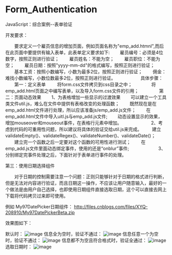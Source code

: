# Form_Authentication
JavaScript：综合案例--表单验证

开发要求：

　　要求定义一个雇员信息的增加页面，例如页面名称为"emp_add.htmnl",而后在此页面中要提供有输入表单，此表单定义要求如下: 
　　雇员编号：必须是4位数字，按照正则进行验证；
　　雇员姓名：不能为空；
　　雇员职位：不能为空；
　　雇员日期：按照"yyyy-mm-dd"的格式编写，按照正则进行验证；
　　基本工资：按照小数编写，小数为最多2位，按照正则进行验证；
　　佣金：难找小数编写，小数位数最多2位，按照正则进行验证。
　　　　　
具体步骤：
　　第一：定义表单 
　　    将form.css文件拷贝到css目录之中；
　　　　将emp_add.html页面之中编写表单，以及导入form.css文件的引用；
　　　　
第二：页面动态效果
　　1、为表格增加一些显示的过渡效果
　　可以建立一个工具类文件util.js，难么在文件中提供有表格改变的处理函数；
　　既然现在是在emp_add.html文件进行处理，所以应该准备js/emp_add.js文件；
　　在emp_add.html文件中导入uitl.js与emp_add.js文件;
　　动态设置显示的效果，增加mouseover和mouseout事件，在表格行元素中增加。
　　　　
　　2、考虑到代码的可重用性问题，所以建议将具体的验证交给util.js来完成。
　　建立validateEmpty()、validateRegex()、validateNumber()、validateDate()；
　　建立完一个函数之后一定要对这个函数的可用性进行测试；
　　在emp_add.js文件里面动态绑定事件，使用的还是“onblur”事件;
　　　　
　　3、分别绑定完事件处理之后，下面针对于表单进行事件的处理。

第三：使用日期选择组件

　　对于日期的控制需要注意一个问题：正则只能够针对于日期的格式进行判断，但是无法对内容进行验证，而且日期这一操作，不应该让用户随意输入，最好的一个做法是由用户自己选择，也即使用日期组件直接选取日期，这个可以直接去网上下载将代码拷贝过来即可使用。
　　

例如 My97DatePicker日期组件： http://files.cnblogs.com/files/XYQ-208910/My97DatePickerBeta.zip

效果图如下：

默认时：
![image](https:/github.com/xiayuanquan/Form_Authentication/blob/master/screenshots/10.png)
信息全为空时，验证不通过：
![image](https:/github.com/xiayuanquan/Form_Authentication/blob/master/screenshots/11.png)
信息任意一个为空时，验证不通过：
![image](https:/github.com/xiayuanquan/Form_Authentication/blob/master/screenshots/14.png)
信息都不为空且符合格式时，验证全通过：
![image](https:/github.com/xiayuanquan/Form_Authentication/blob/master/screenshots/13.png)
选取日期时：
![image](https:/github.com/xiayuanquan/Form_Authentication/blob/master/screenshots/12.png)
